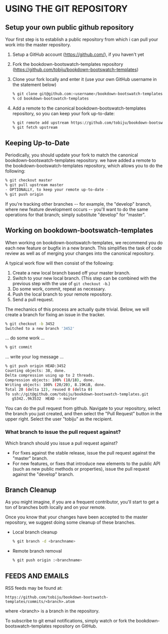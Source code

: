 # USING THE GIT REPOSITORY

## Setup your own public github repository

Your first step is to establish a public repository from which i can pull your work into the master repository.

 1. Setup a GitHub account (https://github.com/), if you haven't yet
 2. Fork the bookdown-bootswatch-templates repository (https://github.com/tobiju/bookdown-bootswatch-templates)
 3. Clone your fork locally and enter it (use your own GitHub username in the statement below)

    ```sh
    % git clone git@github.com:<username>/bookdown-bootswatch-templates.git
    % cd bookdown-bootswatch-templates
    ```

 4. Add a remote to the canonical bookdown-bootswatch-templates repository, so you can keep your fork
    up-to-date:

    ```sh
    % git remote add upstream https://github.com/tobiju/bookdown-bootswatch-templates.git
    % git fetch upstream
    ```

## Keeping Up-to-Date

Periodically, you should update your fork to match the canonical bookdown-bootswatch-templates repository. we have
added a remote to the bookdown-bootswatch-templates repository, which allows you to do the following:

```sh
% git checkout master
% git pull upstream master
- OPTIONALLY, to keep your remote up-to-date -
% git push origin
```

If you're tracking other branches -- for example, the "develop" branch, where new feature development occurs --
you'll want to do the same operations for that branch; simply substitute  "develop" for "master".

## Working on bookdown-bootswatch-templates

When working on bookdown-bootswatch-templates, we recommend you do each new feature or bugfix in a new branch. This simplifies the
task of code review as well as of merging your changes into the canonical repository.

A typical work flow will then consist of the following:

 1. Create a new local branch based off your master branch.
 2. Switch to your new local branch. (This step can be combined with the previous step with the use of `git checkout -b`.)
 3. Do some work, commit, repeat as necessary.
 4. Push the local branch to your remote repository.
 5. Send a pull request.

The mechanics of this process are actually quite trivial. Below, we will create a branch for fixing an issue in the tracker.

```sh
% git checkout -b 3452
Switched to a new branch '3452'
```
... do some work ...

```sh
% git commit
```
... write your log message ...

```sh
% git push origin HEAD:3452
Counting objects: 38, done.
Delta compression using up to 2 threads.
Compression objects: 100% (18/18), done.
Writing objects: 100% (20/20), 8.19KiB, done.
Total 20 (delta 12), reused 0 (delta 0)
To ssh://git@github.com/tobiju/bookdown-bootswatch-templates.git
   g5342..9k3532  HEAD -> master
```

You can do the pull request from github. Navigate to your repository, select the branch you just created, and then
select the "Pull Request" button in the upper right. Select the user "tobiju" as the recipient.

### What branch to issue the pull request against?

Which branch should you issue a pull request against?

- For fixes against the stable release, issue the pull request against the "master" branch.
- For new features, or fixes that introduce new elements to the public API
  (such as new public methods or properties), issue the pull request against the "develop" branch.

## Branch Cleanup

As you might imagine, if you are a frequent contributor, you'll start to get a ton of branches both locally and on
your remote.

Once you know that your changes have been accepted to the master repository, we suggest doing some cleanup of these
branches.

 -  Local branch cleanup

    ```sh
    % git branch -d <branchname>
    ```

 -  Remote branch removal

    ```sh
    % git push origin :<branchname>
    ```


## FEEDS AND EMAILS

RSS feeds may be found at:

`https://github.com/tobiju/bookdown-bootswatch-templates/commits/<branch>.atom`

where &lt;branch&gt; is a branch in the repository.

To subscribe to git email notifications, simply watch or fork the bookdown-bootswatch-templates repository on GitHub.
